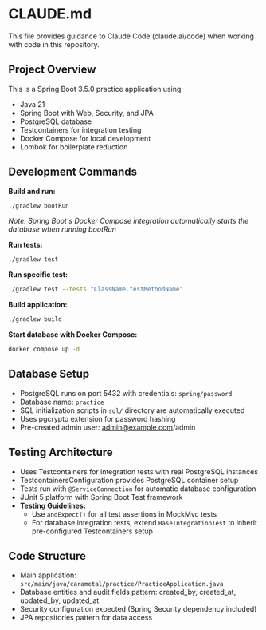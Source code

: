 # CLAUDE.md

This file provides guidance to Claude Code (claude.ai/code) when working with code in this repository.

## Project Overview

This is a Spring Boot 3.5.0 practice application using:
- Java 21
- Spring Boot with Web, Security, and JPA
- PostgreSQL database
- Testcontainers for integration testing
- Docker Compose for local development
- Lombok for boilerplate reduction

## Development Commands

**Build and run:**
```bash
./gradlew bootRun
```
*Note: Spring Boot's Docker Compose integration automatically starts the database when running bootRun*

**Run tests:**
```bash
./gradlew test
```

**Run specific test:**
```bash
./gradlew test --tests "ClassName.testMethodName"
```

**Build application:**
```bash
./gradlew build
```

**Start database with Docker Compose:**
```bash
docker compose up -d
```

## Database Setup

- PostgreSQL runs on port 5432 with credentials: `spring/password`
- Database name: `practice`
- SQL initialization scripts in `sql/` directory are automatically executed
- Uses pgcrypto extension for password hashing
- Pre-created admin user: admin@example.com/admin

## Testing Architecture

- Uses Testcontainers for integration tests with real PostgreSQL instances
- TestcontainersConfiguration provides PostgreSQL container setup
- Tests run with `@ServiceConnection` for automatic database configuration
- JUnit 5 platform with Spring Boot Test framework
- **Testing Guidelines:**
  - Use `andExpect()` for all test assertions in MockMvc tests
  - For database integration tests, extend `BaseIntegrationTest` to inherit pre-configured Testcontainers setup

## Code Structure

- Main application: `src/main/java/carametal/practice/PracticeApplication.java`
- Database entities and audit fields pattern: created_by, created_at, updated_by, updated_at
- Security configuration expected (Spring Security dependency included)
- JPA repositories pattern for data access
